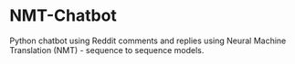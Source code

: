 # NMT-Chatbot
Python chatbot using Reddit comments and replies using Neural Machine Translation (NMT) - sequence to sequence models.

